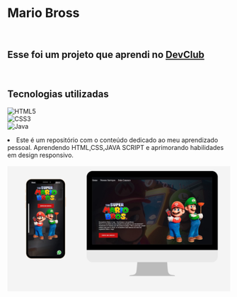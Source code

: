<h1> Mario Bross </h1>
<br>
<h2> Esse foi um projeto que aprendi no <a href="https://rodolfomori.com.br/devclub">DevClub</a></h2>
<br>
<h2> Tecnologias utilizadas</h2>

![HTML5](https://img.shields.io/badge/html5-%23E34F26.svg?style=for-the-badge&logo=html5&logoColor=white)
<br>
![CSS3](https://img.shields.io/badge/css3-%231572B6.svg?style=for-the-badge&logo=css3&logoColor=white)
<br>
![Java](https://img.shields.io/badge/java-%23ED8B00.svg?style=for-the-badge&logo=openjdk&logoColor=white)
<oul> 
<li>
Este é um repositório com o conteúdo dedicado ao meu aprendizado pessoal.
Aprendendo HTML,CSS,JAVA SCRIPT e aprimorando habilidades em design responsivo.</li>
<br>
<img src="https://raw.githubusercontent.com/Devnatsf/Primeiro-Projeto-Mario/e00fa7be8d6f88892284751c2d09ec76d29a29e3/img/img%20not%20cel.png">
